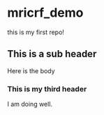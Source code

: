 # mricrf_demo
this is my first repo!
## This is a sub header
Here is the body
### This is my third header
I am doing well.
